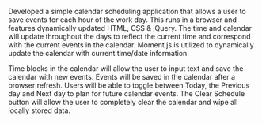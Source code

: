 Developed a simple calendar scheduling application that allows a user to save events for each hour of the work day.  This runs in a browser and features dynamically updated HTML, CSS & jQuery.  The time and calendar will update throughout the days to reflect the current time and correspond with the current events in the calendar.  Moment.js is utilized to dynamically update the calendar with current time/date information.  

Time blocks in the calendar will allow the user to input text and save the calendar with new events.  Events will be saved in the calendar after a browser refresh.  Users will be able to toggle between Today, the Previous day and Next day to plan for future calendar events.  The Clear Schedule button will allow the user to completely clear the calendar and wipe all locally stored data.
